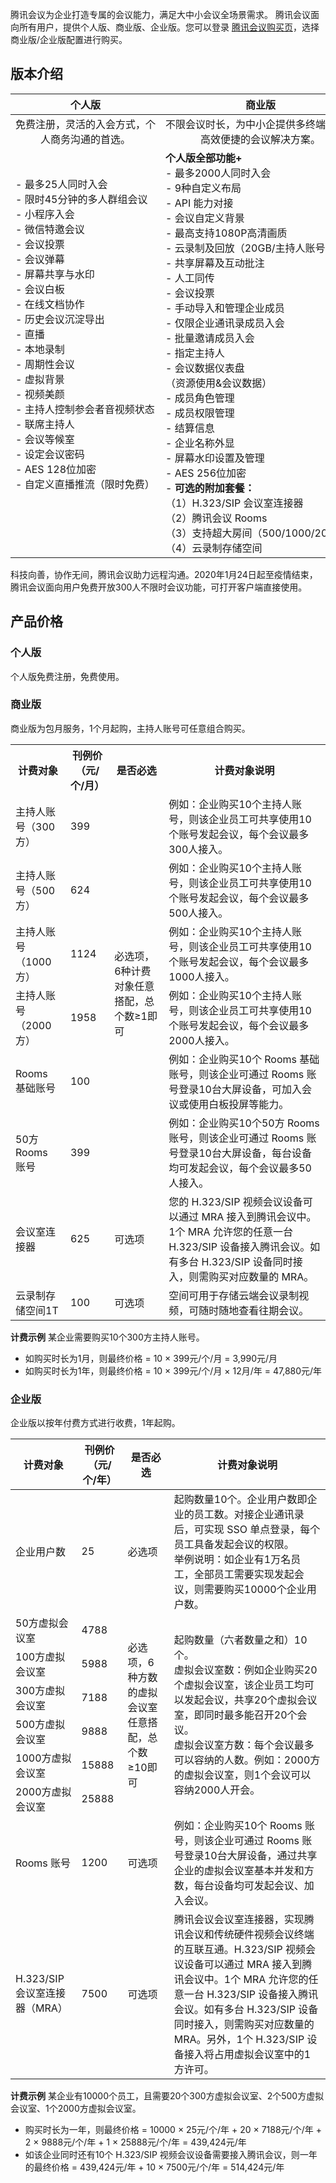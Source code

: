 腾讯会议为企业打造专属的会议能力，满足大中小会议全场景需求。
腾讯会议面向所有用户，提供个人版、商业版、企业版。您可以登录 [腾讯会议购买页](https://buy.cloud.tencent.com/tm)，选择商业版/企业版配置进行购买。


## 版本介绍
<table>
<thead>
<tr>
<th><strong><center>个人版<center></strong></th>
<th><strong><center>商业版<center></strong></th>
<th><strong><center>企业版<center></strong></th>
</tr>
</thead>
<tbody><tr>
<td align="center"  nowrap="nowrap">免费注册，灵活的入会方式，个<br>人商务沟通的首选。</center> </td>
<td align="center" nowrap="nowrap">不限会议时长，为中小企提供多终端覆盖，<br>高效便捷的会议解决方案。</center> </td>
<td align="center" nowrap="nowrap">为大型企业开会、培训、跨地域、跨企<br>业沟通，提供云服务及现代会议室解决方案。</center></td>
</tr>
<tr>
<td>- 最多25人同时入会<br>- 限时45分钟的多人群组会议<br>- 小程序入会<br>- 微信特邀会议<br>- 会议投票<br>- 会议弹幕<br>- 屏幕共享与水印<br>- 会议白板<br>- 在线文档协作<br>- 历史会议沉淀导出<br>- 直播<br>- 本地录制<br>- 周期性会议<br>- 虚拟背景<br>- 视频美颜<br>- 主持人控制参会者音视频状态<br>- 联席主持人<br>- 会议等候室<br>- 设定会议密码<br>- AES 128位加密<br>- 自定义直播推流（限时免费）<br><br><br><br></td>
<td><strong>个人版全部功能+<br></strong>- 最多2000人同时入会<br>- 9种自定义布局<br>- API 能力对接<br>- 会议自定义背景<br>- 最高支持1080P高清画质<br>- 云录制及回放（20GB/主持人账号）<br>- 共享屏幕及互动批注<br>- 人工同传<br>- 会议投票<br>- 手动导入和管理企业成员<br>- 仅限企业通讯录成员入会<br>- 批量邀请成员入会<br>- 指定主持人<br>- 会议数据仪表盘<br>（资源使用&会议数据）<br>- 成员角色管理<br>- 成员权限管理<br>- 结算信息<br>- 企业名称外显<br>- 屏幕水印设置及管理<br>- AES 256位加密<br>-<strong> 可选的附加套餐：<br></strong>（1）H.323/SIP 会议室连接器<br>（2）腾讯会议 Rooms<br>（3）支持超大房间（500/1000/2000）<br>（4）云录制存储空间<br></td>
<td><strong>商业版全部功能+<br> </strong>- 18种自定义布局<br>- 企业 SSO 单点登录<br>- 企业通讯录对接<br>- 可视化会议数据<br>- 显示组织架构信息<br>- 场外会议秩序管理<br>- 场外会议质量追踪<br>- 远程会管会控<br>- 云端录制及回放（无限存储空间）<br>- 企业专属客户成功服务<br>-<strong> 可选的附加套餐：<br></strong>（1）H.323/SIP  会议室连接器<br>（2）腾讯会议 Rooms<br> （3）通过免费拨号来加入<br>（4）支持超大房间（500/1000/2000）<br><br><br><br><br><br><br><br><br><br><br></td>
</tr>
</tbody></table>

<dx-alert infotype="explain" title="说明">
科技向善，协作无间，腾讯会议助力远程沟通。2020年1月24日起至疫情结束，腾讯会议面向用户免费开放300人不限时会议功能，可打开客户端直接使用。
</dx-alert>



## 产品价格
### 个人版
个人版免费注册，免费使用。
### 商业版
商业版为包月服务，1个月起购，主持人账号可任意组合购买。

<table>
   <tr>
      <th width="0px" style="text-align:center">计费对象</td>
      <th width="0px" style="text-align:center">刊例价（元/个/月）</td>
      <th width="0px"  style="text-align:center">是否必选</td>
      <th width="0px"  style="text-align:center">计费对象说明</td>
   </tr>
   <tr>
      <td>主持人账号（300方）</td>
      <td>399</td>
      <td rowspan='6'>必选项，6种计费对象任意搭配，总个数≥1即可</td>
      <td>例如：企业购买10个主持人账号，则该企业员工可共享使用10个账号发起会议，每个会议最多300人接入。</td>
   </tr>
   <tr>
      <td>主持人账号（500方）</td>
      <td>624</td>
      <td>例如：企业购买10个主持人账号，则该企业员工可共享使用10个账号发起会议，每个会议最多500人接入。</td>
   </tr>
   <tr>
      <td>主持人账号（1000方）</td>
      <td>1124</td>
      <td>例如：企业购买10个主持人账号，则该企业员工可共享使用10个账号发起会议，每个会议最多1000人接入。</td>
   </tr>
   <tr>
      <td>主持人账号（2000方）</td>
      <td>1958</td>
      <td>例如：企业购买10个主持人账号，则该企业员工可共享使用10个账号发起会议，每个会议最多2000人接入。</td>
   </tr>
   <tr>
      <td>Rooms 基础账号 </td>
      <td>100</td>
      <td>例如：企业购买10个 Rooms 基础账号，则该企业可通过 Rooms 账号登录10台大屏设备，可加入会议或使用白板投屏等能力。</td>
   </tr>
   <tr>
      <td>50方 Rooms 账号</td>
      <td>399</td>
      <td>例如：企业购买10个50方 Rooms 账号，则该企业可通过 Rooms 账号登录10台大屏设备，每台设备均可发起会议，每个会议最多50人接入。</td>
   </tr>
   <tr>
      <td>会议室连接器</td>
      <td>625</td>
      <td>可选项</td>
      <td>您的 H.323/SIP 视频会议设备可以通过 MRA 接入到腾讯会议中。1个 MRA 允许您的任意一台 H.323/SIP 设备接入腾讯会议。如有多台 H.323/SIP 设备同时接入，则需购买对应数量的 MRA。</td>
   </tr>
   <tr>
      <td>云录制存储空间1T</td>
      <td>100</td>
      <td>可选项</td>
      <td>空间可用于存储云端会议录制视频，可随时随地查看往期会议。</td>
   </tr>
</table>

**计费示例**
某企业需要购买10个300方主持人账号。
- 如购买时长为1月，则最终价格 = 10 × 399元/个/月 = 3,990元/月
- 如购买时长为1年，则最终价格 = 10 × 399元/个/月 × 12月/年 = 47,880元/年

### 企业版
企业版以按年付费方式进行收费，1年起购。

<table>
<thead>
<tr>
<th><strong>计费对象</strong></th>
<th><strong>刊例价（元/个/年）</strong></th>
<th><strong>是否必选</strong></th>
<th><strong>计费对象说明</strong></th>
</tr>
</thead>
<tbody><tr>
<td>企业用户数</td>
<td>25</td>
<td>必选项</td>
<td>起购数量10个。企业用户数即企业的员工数。对接企业通讯录后，可实现 SSO 单点登录，每个员工具备发起会议的权限。<br>   举例说明：如企业有1万名员工，全部员工需要实现发起会议，则需要购买10000个企业用户数。</td>
</tr>
<tr>
<td>50方虚拟会议室</td>
<td>4788</td>
<td rowspan=6>必选项，6种方数的虚拟会议室任意搭配，总个数≥10即可</td>
<td rowspan=6>起购数量（六者数量之和）10个。
<br>虚拟会议室数：例如企业购买20个虚拟会议室，该企业员工均可以发起会议，共享20个虚拟会议室，即同时最多能召开20个会议。
<br>虚拟会议室方数：每个会议最多可以容纳的人数。例如：2000方的虚拟会议室，则1个会议可以容纳2000人开会。</td>
</tr>
<tr>
<td>100方虚拟会议室</td>
<td>5988</td>
</tr>
<tr>
<td>300方虚拟会议室</td>
<td>7188</td>
</tr>
<tr>
<td>500方虚拟会议室</td>
<td>9888</td>
</tr>
<tr>
<td>1000方虚拟会议室</td>
<td>15888</td>
</tr>
<tr>
<td>2000方虚拟会议室</td>
<td>25888</td>
</tr>
<tr>
<td>Rooms 账号</td>
<td>1200</td>
<td>可选项</td>
<td>例如：企业购买10个 Rooms 账号，则该企业可通过 Rooms 账号登录10台大屏设备，通过共享企业的虚拟会议室基本并发和方数，每台设备均可发起会议、加入会议。</td>
</tr>
<tr>
<td>H.323/SIP 会议室连接器（MRA）</td>
<td>7500</td>
<td>可选项</td>
<td>腾讯会议会议室连接器，实现腾讯会议和传统硬件视频会议终端的互联互通。H.323/SIP 视频会议设备可以通过 MRA 接入到腾讯会议中。1个 MRA 允许您的任意一台 H.323/SIP 设备接入腾讯会议。如有多台 H.323/SIP 设备同时接入，则需购买对应数量的 MRA。另外，1个 H.323/SIP 设备接入将占用虚拟会议室中的1方许可。</td>
</tr>
</tbody></table>

**计费示例**
某企业有10000个员工，且需要20个300方虚拟会议室、2个500方虚拟会议室、1个2000方虚拟会议室。
- 购买时长为一年，则最终价格 = 10000 × 25元/个/年 + 20 × 7188元/个/年 + 2 × 9888元/个/年 + 1 × 25888元/个/年 = 439,424元/年
- 如该企业同时还有10个 H.323/SIP 视频会议设备需要接入腾讯会议，则一年的最终价格 = 439,424元/年 + 10 × 7500元/个/年 = 514,424元/年
